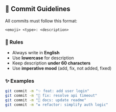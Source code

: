 ## 📝 Commit Guidelines

All commits must follow this format:

```
<emoji> <type>: <description>
```

### 📏 Rules
- Always write in **English**
- Use **lowercase** for description
- Keep description **under 60 characters**
- Use **imperative mood** (add, fix, not added, fixed)

### ✨ Examples

```bash
git commit -m "✨ feat: add user login"
git commit -m "🔧 fix: resolve api timeout"
git commit -m "📖 docs: update readme"
git commit -m "♻️ refactor: simplify auth logic"
```
